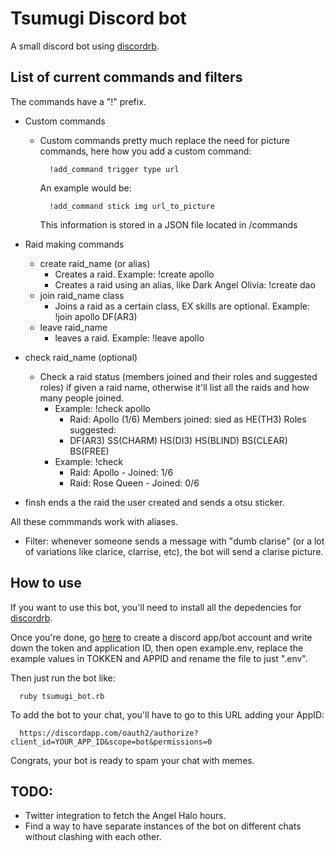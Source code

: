 # Tsumugi Discord bot
A small discord bot using [discordrb](https://github.com/meew0/discordrb/).

## List of current commands and filters
The commands have a "!" prefix.
* Custom commands
  * Custom commands pretty much replace the need for picture commands, here how you add a custom command:
    ```
      !add_command trigger type url
    ```
    An example would be:
    ```
      !add_command stick img url_to_picture
    ```

    This information is stored in a JSON file located in /commands

* Raid making commands
  * create raid_name (or alias)
    * Creates a raid. Example: !create apollo
    * Creates a raid using an alias, like Dark Angel Olivia: !create dao
  * join raid_name class
    * Joins a raid as a certain class, EX skills are optional. Example: !join apollo DF(AR3)
  * leave raid_name
    * leaves a raid. Example: !leave apollo
* check raid_name (optional)
  * Check a raid status (members joined and their roles and suggested roles) if given a raid name, otherwise it'll list all the raids and how many people joined.
    * Example: !check apollo
      * Raid: Apollo (1/6) Members joined: sied as HE(TH3) Roles suggested:
      * DF(AR3) SS(CHARM) HS(DI3) HS(BLIND) BS(CLEAR) BS(FREE)
    * Example: !check
      * Raid: Apollo - Joined: 1/6
      * Raid: Rose Queen - Joined: 0/6
* finsh ends a the raid the user created and sends a otsu sticker.

All these commmands work with aliases.

* Filter: whenever someone sends a message with "dumb clarise" (or a lot of variations like clarice, clarrise, etc), the bot will send a clarise picture.


## How to use

  If you want to use this bot, you'll need to install all the depedencies for [discordrb](https://github.com/meew0/discordrb).

  Once you're done, go [here](https://discordapp.com/developers/applications/me) to create a discord app/bot account and write down the token and application ID, then open example.env, replace the example values in TOKKEN and APPID and rename the file to just ".env".

  Then just run the bot like:
  ```
    ruby tsumugi_bot.rb
  ```

  To add the bot to your chat, you'll have to go to this URL adding your AppID:
  ```
    https://discordapp.com/oauth2/authorize?client_id=YOUR_APP_ID&scope=bot&permissions=0
  ```

  Congrats, your bot is ready to spam your chat with memes.

## TODO:
  * Twitter integration to fetch the Angel Halo hours.
  * Find a way to have separate instances of the bot on different chats without clashing with each other.

